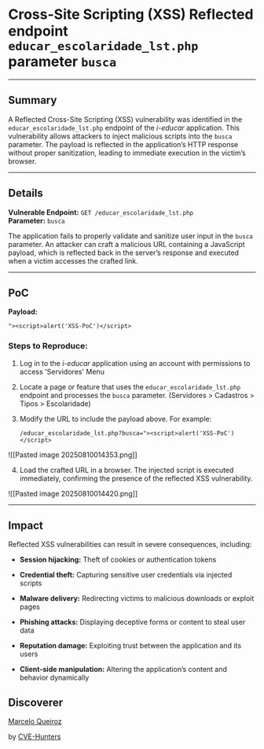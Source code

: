 # Cross-Site Scripting (XSS) Reflected endpoint `educar_escolaridade_lst.php` parameter `busca`

---

## Summary

A Reflected Cross-Site Scripting (XSS) vulnerability was identified in the `educar_escolaridade_lst.php` endpoint of the _i-educar_ application. This vulnerability allows attackers to inject malicious scripts into the `busca` parameter. The payload is reflected in the application’s HTTP response without proper sanitization, leading to immediate execution in the victim’s browser.

---

## Details

**Vulnerable Endpoint:** `GET /educar_escolaridade_lst.php`  
**Parameter:** `busca`

The application fails to properly validate and sanitize user input in the `busca` parameter. An attacker can craft a malicious URL containing a JavaScript payload, which is reflected back in the server’s response and executed when a victim accesses the crafted link.

---

## PoC

**Payload:**

`"><script>alert('XSS-PoC')</script>`

### Steps to Reproduce:

1. Log in to the _i-educar_ application using an account with permissions to access 'Servidores' Menu
    
2. Locate a page or feature that uses the `educar_escolaridade_lst.php` endpoint and processes the `busca` parameter. (Servidores > Cadastros > Tipos > Escolaridade)
	
3. Modify the URL to include the payload above. For example:
    
    `/educar_escolaridade_lst.php?busca="><script>alert('XSS-PoC')</script>`
    
![[Pasted image 20250810014353.png]]

4. Load the crafted URL in a browser. The injected script is executed immediately, confirming the presence of the reflected XSS vulnerability.

![[Pasted image 20250810014420.png]]   

---

## Impact

Reflected XSS vulnerabilities can result in severe consequences, including:

- **Session hijacking:** Theft of cookies or authentication tokens
    
- **Credential theft:** Capturing sensitive user credentials via injected scripts
    
- **Malware delivery:** Redirecting victims to malicious downloads or exploit pages
    
- **Phishing attacks:** Displaying deceptive forms or content to steal user data
    
- **Reputation damage:** Exploiting trust between the application and its users
    
- **Client-side manipulation:** Altering the application’s content and behavior dynamically


## Discoverer

[Marcelo Queiroz](www.linkedin.com/in/marceloqueirozjr)

by [CVE-Hunters](https://github.com/Sec-Dojo-Cyber-House/cve-hunters)
